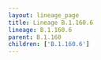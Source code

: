 ```yaml
---
layout: lineage_page
title: Lineage B.1.160.6
lineage: B.1.160.6
parent: B.1.160
children: ['B.1.160.6']
---
```

